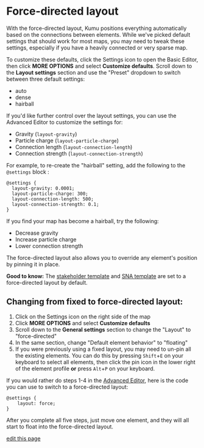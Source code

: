 # Force-directed layout

With the force-directed layout, Kumu positions everything automatically based on the connections between elements. While we've picked default settings that should work for most maps, you may need to tweak these settings, especially if you have a heavily connected or very sparse map.

To customize these defaults, click the Settings icon <i class="fa fa-sliders"></i> to open the Basic Editor, then click **MORE OPTIONS** and select **Customize defaults**. Scroll down to the **Layout settings** section and use the "Preset" dropdown to switch between three default settings:

- auto
- dense
- hairball

If you'd like further control over the layout settings, you can use the Advanced Editor to customize the settings for:

- Gravity (`layout-gravity`)
- Particle charge (`layout-particle-charge`)
- Connection length (`layout-connection-length`)
- Connection strength (`layout-connection-strength`)

For example, to re-create the "hairball" setting, add the following to the `@settings` block :

```
@settings {
  layout-gravity: 0.0001;
  layout-particle-charge: 300;
  layout-connection-length: 500;
  layout-connection-strength: 0.1;
}
```

If you find your map has become a hairball, try the following:

- Decrease gravity
- Increase particle charge
- Lower connection strength

The force-directed layout also allows you to override any element's position by pinning it in place.

**Good to know:** The [stakeholder template](https://docs.kumu.io/guides/templates.html#stakeholder-template) and [SNA template](https://docs.kumu.io/guides/templates.html#sna-social-network-analysis-template) are set to a force-directed layout by default.

## Changing from fixed to force-directed layout:

1. Click on the Settings icon <i class="fa fa-sliders"></i> on the right side of the map
1. Click **MORE OPTIONS** and select **Customize defaults**
1. Scroll down to the **General settings** section to change the "Layout" to "force-directed"
1. In the same section, change "Default element behavior" to "floating"
1. If you were previously using a fixed layout, you may need to un-pin all the existing elements. You can do this by pressing `Shift`+`E` on your keyboard to select all elements, then click the pin icon in the lower right of the element profile **or** press `Alt`+`P` on your keyboard.

If you would rather do steps 1-4 in the [Advanced Editor](/overview/view-editors.md#advanced-editor), here is the code you can use to switch to a force-directed layout:

```
@settings {
    layout: force;
}
```

After you complete all five steps, just move one element, and they will all start to float into the force-directed layout.


<span class="edit-link"><a href="https://github.com/kumu/docs/blob/master/guides/layouts/force-directed.md" target="_blank"><i class="fa fa-github"></i> edit this page</a></span>
